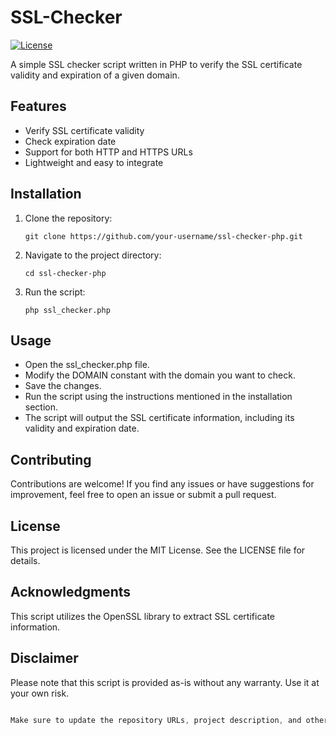 # SSL-Checker
[![License](https://img.shields.io/badge/license-MIT-blue.svg)](LICENSE)

A simple SSL checker script written in PHP to verify the SSL certificate validity and expiration of a given domain.

## Features

- Verify SSL certificate validity
- Check expiration date
- Support for both HTTP and HTTPS URLs
- Lightweight and easy to integrate

## Installation

1. Clone the repository:

   ```shell
   git clone https://github.com/your-username/ssl-checker-php.git

2. Navigate to the project directory:

   ```shell
   cd ssl-checker-php

3. Run the script:

   ```shell
   php ssl_checker.php

## Usage
- Open the ssl_checker.php file.
- Modify the DOMAIN constant with the domain you want to check.
- Save the changes.
- Run the script using the instructions mentioned in the installation section.
- The script will output the SSL certificate information, including its validity and expiration date.

## Contributing

Contributions are welcome! If you find any issues or have suggestions for improvement, feel free to open an issue or submit a pull request.

## License
This project is licensed under the MIT License. See the LICENSE file for details.


## Acknowledgments
This script utilizes the OpenSSL library to extract SSL certificate information.


## Disclaimer
Please note that this script is provided as-is without any warranty. Use it at your own risk.

```css

Make sure to update the repository URLs, project description, and other relevant information accordingly.


